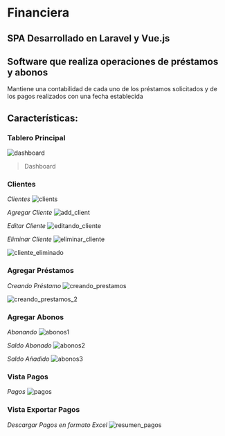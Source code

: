 # Financiera

## SPA Desarrollado en Laravel y Vue.js

## Software que realiza operaciones de préstamos y abonos 
Mantiene una contabilidad de cada uno de los préstamos solicitados y de los pagos realizados
con una fecha establecida

## Características:

  ### Tablero Principal
  ![dashboard](https://user-images.githubusercontent.com/45542462/108391211-163dfa80-71d7-11eb-9b6e-88779f297cb9.png)

  > Dashboard
  
  ### Clientes
  
  _Clientes_
![clients](https://user-images.githubusercontent.com/45542462/108391332-37065000-71d7-11eb-8530-1db1b527a010.png)

_Agregar Cliente_
![add_client](https://user-images.githubusercontent.com/45542462/108391481-5f8e4a00-71d7-11eb-9a58-6e372cefee93.png)

_Editar Cliente_
![editando_cliente](https://user-images.githubusercontent.com/45542462/108391508-67e68500-71d7-11eb-8090-e964efedb8df.png)

_Eliminar Cliente_
![eliminar_cliente](https://user-images.githubusercontent.com/45542462/108391554-70d75680-71d7-11eb-9c7b-bef91f0ac9e4.png)

![cliente_eliminado](https://user-images.githubusercontent.com/45542462/108391596-7b91eb80-71d7-11eb-9445-54173485cfc3.png)
  
  ### Agregar Préstamos
  
  _Creando Préstamo_
![creando_prestamos](https://user-images.githubusercontent.com/45542462/108391756-a11ef500-71d7-11eb-8aaa-7cfdb929aea5.png)

![creando_prestamos_2](https://user-images.githubusercontent.com/45542462/108391792-aa0fc680-71d7-11eb-9cec-c8021eee9dfc.png)
  
  ### Agregar Abonos
  
  _Abonando_
![abonos1](https://user-images.githubusercontent.com/45542462/108392517-69fd1380-71d8-11eb-966f-b6e008e6f8f2.png)

_Saldo Abonado_
![abonos2](https://user-images.githubusercontent.com/45542462/108392587-7aad8980-71d8-11eb-97ba-b8a6176b2910.png)

_Saldo Añadido_
![abonos3](https://user-images.githubusercontent.com/45542462/108392642-88630f00-71d8-11eb-9dea-f363ab2c845b.png)
  
  ### Vista Pagos
  
  _Pagos_
![pagos](https://user-images.githubusercontent.com/45542462/108392723-9a44b200-71d8-11eb-8778-9167d5aaf327.png)

 ### Vista Exportar Pagos
 
 _Descargar Pagos en formato Excel_
![resumen_pagos](https://user-images.githubusercontent.com/45542462/108392832-b0eb0900-71d8-11eb-972e-a628423a3411.png)

